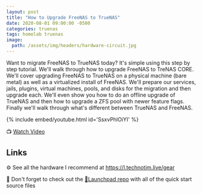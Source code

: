 ```yaml
---
layout: post
title: "How to Upgrade FreeNAS to TrueNAS"
date: 2020-08-01 09:00:00 -0500
categories: truenas
tags: homelab truenas
image:
  path: /assets/img/headers/hardware-circuit.jpg
---
```


Want to migrate FreeNAS to TrueNAS today?  It's simple using this step by step tutorial.  We'll walk through how to upgrade FreeNAS to TreNAS CORE.  We'll cover upgrading FreeNAS to TrueNAS on a physical machine (bare metal) as well as a virtualized install of FreeNAS. We'll prepare our services, jails, plugins, virtual machines, pools, and disks for the migration and then upgrade each.  We'll even show you how to do an offline upgrade of TrueNAS and then how to upgrade a ZFS pool with newer feature flags.  Finally we'll walk through what's different between TrueNAS and FreeNAS.

{% include embed/youtube.html id='SsxvPhlOiYI' %}

📺 [Watch Video](https://www.youtube.com/watch?v=SsxvPhlOiYI)

## Links

⚙️ See all the hardware I recommend at <https://l.technotim.live/gear>

🚀 Don't forget to check out the [🚀Launchpad repo](https://l.technotim.live/quick-start) with all of the quick start source files
